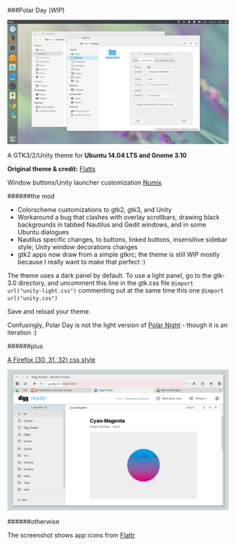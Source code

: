###Polar Day (_WIP_)

>

![alt tag](https://raw.githubusercontent.com/baurigae/polar-day/master/scrot0.png)


A GTK3/2/Unity theme for **Ubuntu 14.04 LTS and Gnome 3.10**


**Original theme & credit:** [Flatts](http://nale12.deviantart.com/#/art/Flatts-09022014-432924057?hf=1)

Window buttons/Unity launcher customization [Numix](https://github.com/numixproject)

######the mod


- Colorscheme customizations to gtk2, gtk3, and Unity
- Workaround a bug that clashes with overlay scrollbars, drawing black backgrounds in tabbed Nautilus and Gedit windows, and in some Ubuntu dialogues
- Nautilus specific changes, to buttons, linked buttons, insensitive sidebar style; Unity window decorations changes
- gtk2 apps now draw from a simple gtkrc; the theme is still WIP mostly because I really want to make that perfect :)

The theme uses a dark panel by default. To use a light panel, go to the gtk-3.0 directory, and uncomment this line in the  gtk.css file
`@import url("unity-light.css")`
commenting out at the same time this one
`@import url("unity.css")`

Save and reload your theme. 

Confusingly, Polar Day is not the light version of [Polar Night](https://github.com/baurigae/polar-night) - though it is an iteration :)

######plus


[A Firefox (30, 31, 32) css style](https://github.com/baurigae/firefox-mods/blob/master/polaris.css)

![alt tag](https://raw.githubusercontent.com/baurigae/firefox-mods/master/polarisscrot.png)

######otherwise

The screenshot shows app icons from [Flattr](https://github.com/NitruxSA/flattr-icons)
